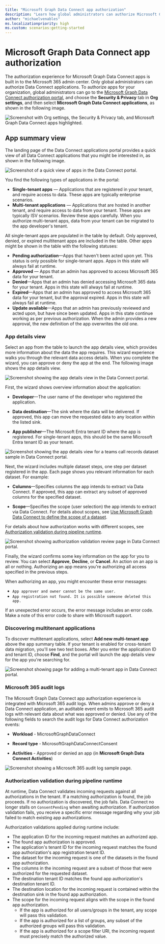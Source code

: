 ```yaml
---
title: "Microsoft Graph Data Connect app authorization"
description: "Learn how global administrators can authorize Microsoft Graph Data Connect apps in the Microsoft 365 admin center."
author: "michaelvenables"
ms.localizationpriority: high
ms.custom: scenarios:getting-started
---
```


# Microsoft Graph Data Connect app authorization

The authorization experience for Microsoft Graph Data Connect apps is built in to the Microsoft 365 admin center. Only global administrators can authorize Data Connect applications. To authorize apps for your organization, global administrators can go to the [Microsoft Graph Data Connect authorization portal](https://admin.microsoft.com/Adminportal/Home#/Settings/MGDCAdminCenter), and choose the **Security & Privacy** tab in **Org settings**, and then select **Microsoft Graph Data Connect applications**, as shown in the following image.

![Screenshot with Org settings, the Security & Privacy tab, and Microsoft Graph Data Connect apps highlighted.](images/org-settings-security-and-privacy-data-connect-apps.png)

## App summary view

The landing page of the Data Connect applications portal provides a quick view of all Data Connect applications that you might be interested in, as shown in the following image.

![Screenshot of a quick view of apps in the Data Connect portal.](images/authorization-app-summary-table.png)

You find the following types of applications in the portal:

- **Single-tenant apps** — Applications that are registered in your tenant, and require access to data. These apps are typically enterprise scenarios.
- **Multi-tenant applications** — Applications that are hosted in another tenant, and require access to data from your tenant. These apps are typically ISV scenarios. Review these apps carefully. When you authorize multi-tenant apps, data from your tenant can be migrated to the app developer's tenant.

All single-tenant apps are populated in the table by default. Only approved, denied, or expired multitenant apps are included in the table. Other apps might be shown in the table with the following statuses:

- **Pending authorization**—Apps that haven't been acted upon yet. This status is only possible for single-tenant apps. Apps in this state will always fail at runtime.
- **Approved** — Apps that an admin has approved to access Microsoft 365 data for your tenant.
- **Denied**—Apps that an admin has denied accessing Microsoft 365 data for your tenant. Apps in this state will always fail at runtime.
- **Expired**—Apps that an admin has approved to access Microsoft 365 data for your tenant, but the approval expired. Apps in this state will always fail at runtime.
- **Update available**—Apps that an admin has previously reviewed and acted upon, but have since been updated. Apps in this state continue working as per previous authorization. When the admin provides a new approval, the new definition of the app overwrites the old one.

### App details view

Select an app from the table to launch the app details view, which provides more information about the data the app requires. This wizard experience walks you through the relevant data access details. When you complete the wizard, you can approve or deny the app at the end. The following image shows the app details view.

![Screenshot showing the app details view in the Data Connect portal.](images/authorization-app-details-overview.png)

First, the wizard shows overview information about the application:

- **Developer**—The user name of the developer who registered the application.

- **Data destination**—The sink where the data will be delivered. If approved, this app can move the requested data to any location within the listed sink.

- **App publisher**—The Microsoft Entra tenant ID where the app is registered. For single-tenant apps, this should be the same Microsoft Entra tenant ID as your tenant.

![Screenshot showing the app details view for a teams call records dataset sample in Data Connect portal.](images/authorization-app-details-dataset.png)

Next, the wizard includes multiple dataset steps, one step per dataset registered in the app. Each page shows you relevant information for each dataset. For example:

- **Columns**—Specifies columns the app intends to extract via Data Connect. If approved, this app can extract any subset of approved columns for the specified dataset.

- **Scope**—Specifies the scope (user selection) the app intends to extract via Data Connect. For details about scopes, see [Use Microsoft Graph Data Connect to define the scope of a dataset](./data-connect-users-and-groups.md).

For details about how authorization works with different scopes, see [Authorization validation during pipeline runtime](#authorization-validation-during-pipeline-runtime).

![Screenshot showing authorization validation review page in Data Connect portal.](images/authorization-app-details-review.png)

Finally, the wizard confirms some key information on the app for you to review. You can select **Approve**, **Decline**, or **Cancel**. An action on an app is all or nothing. Authorizing an app means you're authorizing all access specified in the previous steps.

When authorizing an app, you might encounter these error messages:

- `App approver and owner cannot be the same user.`
- `App registration not found. It is possible someone deleted this app.`

If an unexpected error occurs, the error message includes an error code. Make a note of this error code to share with Microsoft support.

### Discovering multitenant applications

To discover multitenant applications, select **Add new multi-tenant app** above the app summary table. If your tenant is enabled for cross-tenant data migration, you'll see two text boxes. After you enter the application ID and tenant ID, choose **Find**, and the portal will launch the app details view for the app you're searching for.

![Screenshot showing page for adding a multi-tenant app in Data Connect portal.](images/authorization-multitenant-app-search.png)

### Microsoft 365 audit logs

The Microsoft Graph Data Connect app authorization experience is integrated with Microsoft 365 audit logs. When admins approve or deny a Data Connect application, an auditable event emits to Microsoft 365 audit logs with relevant data about what was approved or denied. Use any of the following fields to search the audit logs for Data Connect authorization events:

- **Workload** - MicrosoftGraphDataConnect

- **Record type** - MicrosoftGraphDataConnectConsent

- **Activities** - Approved or denied an app (in **Microsoft Graph Data Connect Activities**)

![Screenshot showing a Microsoft 365 audit log sample page.](images/authorization-audit-logs.png)

### Authorization validation during pipeline runtime

At runtime, Data Connect validates incoming requests against all authorizations in the tenant. If a matching authorization is found, the job proceeds. If no authorization is discovered, the job fails. Data Connect no longer stalls on `ConsentPending` when awaiting authorization. If authorization validation fails, you receive a specific error message regarding why your job failed to match existing app authorizations.

Authorization validations applied during runtime include:

- The application ID for the incoming request matches an authorized app.
- The found app authorization is approved.
- The application's tenant ID for the incoming request matches the found app authorization's app registration tenant ID.
- The dataset for the incoming request is one of the datasets in the found app authorization.
- The columns in the incoming request are a subset of those that were authorized for the requested dataset.
- The destination tenant ID matches the found app authorization's destination tenant ID.
- The destination location for the incoming request is contained within the destination sink in the found app authorization.
- The scope for the incoming request aligns with the scope in the found app authorization.
  - If the app is authorized for all users/groups in the tenant, any scope will pass this validation.
  - If the app is authorized for a list of groups, any subset of the authorized groups will pass this validation.
  - If the app is authorized for a scope filter URI, the incoming request must precisely match the authorized value.
